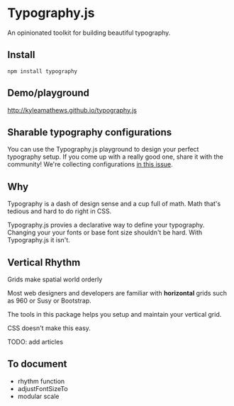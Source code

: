 # Typography.js
An opinionated toolkit for building beautiful typography.

## Install
`npm install typography`

## Demo/playground
http://kyleamathews.github.io/typography.js

## Sharable typography configurations
You can use the Typography.js playground to design your perfect
typography setup. If you come up with a really good one, share it with
the community! We're collecting configurations [in this
issue](https://github.com/KyleAMathews/typography.js/issues/10).

## Why
Typography is a dash of design sense and a cup full of math. Math that's
tedious and hard to do right in CSS.

Typography.js provies a declarative way to define your typography.
Changing your your fonts or base font size shouldn't be hard. With Typography.js it isn't.

## Vertical Rhythm
Grids make spatial world orderly

Most web designers and developers are familiar with __horizontal__ grids
such as 960 or Susy or Bootstrap.

The tools in this package helps you setup and maintain your vertical grid.

CSS doesn't make this easy.

TODO: add articles


## To document

* rhythm function
* adjustFontSizeTo
* modular scale
